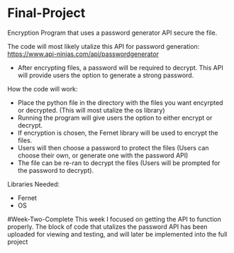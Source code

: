 # Final-Project
Encryption Program that uses a password generator API secure the file.

The code will most likely utalize this API for password generation: https://www.api-ninjas.com/api/passwordgenerator
- After encrypting files, a password will be required to decrypt. This API will provide users the option to generate a strong password.

How the code will work:
- Place the python file in the directory with the files you want encyrpted or decrypted. (This will most utalize the os library)
- Running the program will give users the option to either encrypt or decrypt.
- If encryption is chosen, the Fernet library will be used to encrypt the files.
- Users will then choose a password to protect the files (Users can choose their own, or generate one with the password API)
- The file can be re-ran to decrypt the files (Users will be prompted for the password to decrypt).

Libraries Needed:
- Fernet
- OS

#Week-Two-Complete
This week I focused on getting the API to function properly. The block of code that utalizes the password API has been uploaded for viewing and testing, and will later be implemented into the full project
